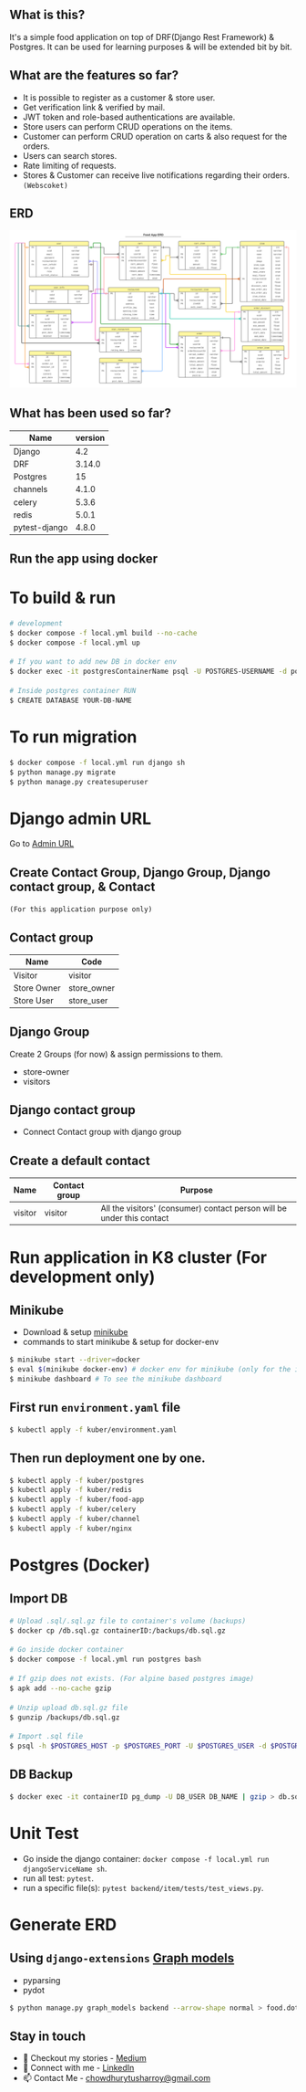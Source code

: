 ## What is this?
It's a simple food application on top of DRF(Django Rest Framework) & Postgres. It can be used for learning purposes & will be extended bit by bit.

## What are the features so far?
* It is possible to register as a customer & store user.
* Get verification link & verified by mail.
* JWT token and role-based authentications are available.
* Store users can perform CRUD operations on the items.
* Customer can perform CRUD operation on carts & also request for the orders.
* Users can search stores.
* Rate limiting of requests.
* Stores & Customer can receive live notifications regarding their orders. `(Webscoket)`

## ERD
![Food App ERD](https://github.com/TusharRoy23/food-app-drf/blob/master/food_erd.png)

## What has been used so far?
| Name        | version |
| ------------|---------|
| Django      | 4.2     |
| DRF         | 3.14.0  |
| Postgres    | 15      |
| channels    | 4.1.0   |
| celery      | 5.3.6   |
| redis       | 5.0.1   |
| pytest-django|4.8.0   |

## Run the app using docker
# To build & run
```bash
# development
$ docker compose -f local.yml build --no-cache
$ docker compose -f local.yml up

# If you want to add new DB in docker env
$ docker exec -it postgresContainerName psql -U POSTGRES-USERNAME -d postgres

# Inside postgres container RUN
$ CREATE DATABASE YOUR-DB-NAME 
```
# To run migration
```bash
$ docker compose -f local.yml run django sh
$ python manage.py migrate
$ python manage.py createsuperuser
```
# Django admin URL
Go to [Admin URL](http://localhost:8080/admin/)
## Create Contact Group, Django Group, Django contact group, & Contact
```(For this application purpose only)```
## Contact group
| Name        | Code        |
|-------------|-------------|
| Visitor     | visitor     |
| Store Owner | store_owner |
| Store User  | store_user  |

## Django Group
Create 2 Groups (for now) & assign permissions to them.
* store-owner
* visitors

## Django contact group
* Connect Contact group with django group

## Create a default contact
| Name    | Contact group | Purpose                                                               |
| --------|---------------|-----------------------------------------------------------------------|
| visitor | visitor       | All the visitors' (consumer) contact person will be under this contact|

# Run application in K8 cluster (For development only)
## Minikube
* Download & setup [minikube](https://minikube.sigs.k8s.io/docs/start/?arch=%2Flinux%2Fx86-64%2Fstable%2Fbinary+download)
* commands to start minikube & setup for docker-env
```bash
$ minikube start --driver=docker
$ eval $(minikube docker-env) # docker env for minikube (only for the initiated session)
$ minikube dashboard # To see the minikube dashboard
```

## First run `environment.yaml` file
```bash
$ kubectl apply -f kuber/environment.yaml
```
## Then run deployment one by one.
```bash
$ kubectl apply -f kuber/postgres
$ kubectl apply -f kuber/redis
$ kubectl apply -f kuber/food-app
$ kubectl apply -f kuber/celery
$ kubectl apply -f kuber/channel
$ kubectl apply -f kuber/nginx
```

# Postgres (Docker)
## Import DB
```bash
# Upload .sql/.sql.gz file to container's volume (backups)
$ docker cp /db.sql.gz containerID:/backups/db.sql.gz

# Go inside docker container
$ docker compose -f local.yml run postgres bash

# If gzip does not exists. (For alpine based postgres image)
$ apk add --no-cache gzip

# Unzip upload db.sql.gz file
$ gunzip /backups/db.sql.gz

# Import .sql file
$ psql -h $POSTGRES_HOST -p $POSTGRES_PORT -U $POSTGRES_USER -d $POSTGRES_DB -f backups/db.sql
```
## DB Backup
```bash
$ docker exec -it containerID pg_dump -U DB_USER DB_NAME | gzip > db.sql.gz
```

# Unit Test
* Go inside the django container: `docker compose -f local.yml run djangoServiceName sh`.
* run all test: `pytest`.
* run a specific file(s): `pytest backend/item/tests/test_views.py`.

# Generate ERD
## Using `django-extensions` [Graph models](https://django-extensions.readthedocs.io/en/latest/graph_models.html#)
* pyparsing
* pydot
```bash
$ python manage.py graph_models backend --arrow-shape normal > food.dot
```

## Stay in touch
- 📖 Checkout my stories - [Medium](https://medium.com/@tushar-chy)
- 🔗 Connect with me - [LinkedIn](https://www.linkedin.com/in/tushar-roy-chy/)
- 📫 Contact Me - [chowdhurytusharroy@gmail.com](mailto:chowdhurytusharroy@gmail.com?subject=Hey%20there)
